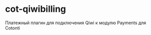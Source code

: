 cot-qiwibilling
===============

Платежный плагин для подключения Qiwi к модулю Payments для Cotonti 
